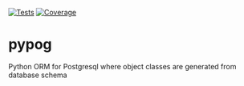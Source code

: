 [![Tests](../_reports/reports/tests.svg)](https://htmlpreview.github.io/?https://github.com/sapetnioc/pypog/blob/_reports/reports/tests.html)
[![Coverage](../_reports/reports/coverage.svg)](https://htmlpreview.github.io/?https://github.com/sapetnioc/pypog/blob/_reports/reports/coverage/index.html)
# pypog
Python ORM for Postgresql where object classes are generated from database schema
